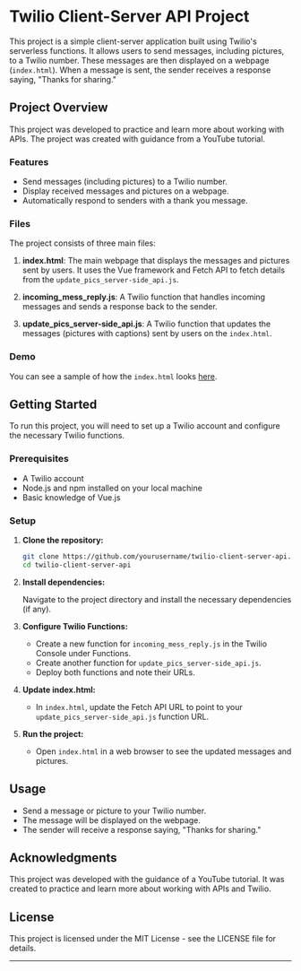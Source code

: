# Twilio Client-Server API Project

This project is a simple client-server application built using Twilio's serverless functions. It allows users to send messages, including pictures, to a Twilio number. These messages are then displayed on a webpage (`index.html`). When a message is sent, the sender receives a response saying, "Thanks for sharing."

## Project Overview

This project was developed to practice and learn more about working with APIs. The project was created with guidance from a YouTube tutorial.

### Features

- Send messages (including pictures) to a Twilio number.
- Display received messages and pictures on a webpage.
- Automatically respond to senders with a thank you message.

### Files

The project consists of three main files:

1. **index.html**: The main webpage that displays the messages and pictures sent by users. It uses the Vue framework and Fetch API to fetch details from the `update_pics_server-side_api.js`.

2. **incoming_mess_reply.js**: A Twilio function that handles incoming messages and sends a response back to the sender.

3. **update_pics_server-side_api.js**: A Twilio function that updates the messages (pictures with captions) sent by users on the `index.html`.

### Demo

You can see a sample of how the `index.html` looks [here](https://api-demo-7438.twil.io/index.html).

## Getting Started

To run this project, you will need to set up a Twilio account and configure the necessary Twilio functions.

### Prerequisites

- A Twilio account
- Node.js and npm installed on your local machine
- Basic knowledge of Vue.js

### Setup

1. **Clone the repository:**

   ```bash
   git clone https://github.com/yourusername/twilio-client-server-api.git
   cd twilio-client-server-api
   ```

2. **Install dependencies:**

   Navigate to the project directory and install the necessary dependencies (if any).

3. **Configure Twilio Functions:**

   - Create a new function for `incoming_mess_reply.js` in the Twilio Console under Functions.
   - Create another function for `update_pics_server-side_api.js`.
   - Deploy both functions and note their URLs.

4. **Update index.html:**

   - In `index.html`, update the Fetch API URL to point to your `update_pics_server-side_api.js` function URL.

5. **Run the project:**

   - Open `index.html` in a web browser to see the updated messages and pictures.

## Usage

- Send a message or picture to your Twilio number.
- The message will be displayed on the webpage.
- The sender will receive a response saying, "Thanks for sharing."

## Acknowledgments

This project was developed with the guidance of a YouTube tutorial. It was created to practice and learn more about working with APIs and Twilio.

## License

This project is licensed under the MIT License - see the LICENSE file for details.

---
